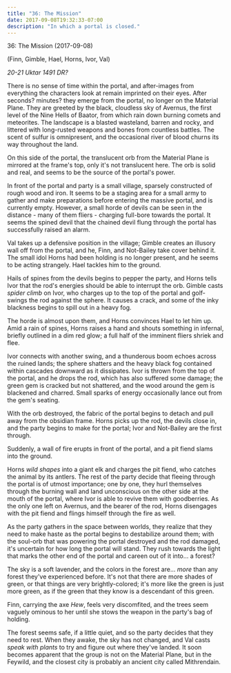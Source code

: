 ```yaml
---
title: "36: The Mission"
date: 2017-09-08T19:32:33-07:00
description: "In which a portal is closed."
---
```


36: The Mission (2017-09-08)

(Finn, Gimble, Hael, Horns, Ivor, Val)

_20-21 Uktar 1491 DR?_

There is no sense of time within the portal, and after-images from everything the characters look at remain imprinted on their eyes. After seconds? minutes? they emerge from the portal, no longer on the Material Plane. They are greeted by the black, cloudless sky of Avernus, the first level of the Nine Hells of Baator, from which rain down burning comets and meteorites. The landscape is a blasted wasteland, barren and rocky, and littered with long-rusted weapons and bones from countless battles. The scent of sulfur is omnipresent, and the occasional river of blood churns its way throughout the land.

On this side of the portal, the translucent orb from the Material Plane is mirrored at the frame's top, only it's not translucent here. The orb is solid and real, and seems to be the source of the portal's power.

In front of the portal and party is a small village, sparsely constructed of rough wood and iron. It seems to be a staging area for a small army to gather and make preparations before entering the massive portal, and is currently empty. However, a small horde of devils can be seen in the distance - many of them fliers - charging full-bore towards the portal. It seems the spined devil that the chained devil flung through the portal has successfully raised an alarm.

Val takes up a defensive position in the village; Gimble creates an illusory wall off from the portal, and he, Finn, and Not-Bailey take cover behind it. The small idol Horns had been holding is no longer present, and he seems to be acting strangely. Hael tackles him to the ground.

Hails of spines from the devils begins to pepper the party, and Horns tells Ivor that the rod's energies should be able to interrupt the orb. Gimble casts _spider climb_ on Ivor, who charges up to the top of the portal and golf-swings the rod against the sphere. It causes a crack, and some of the inky blackness begins to spill out in a heavy fog.

The horde is almost upon them, and Horns convinces Hael to let him up. Amid a rain of spines, Horns raises a hand and shouts something in infernal, briefly outlined in a dim red glow; a full half of the imminent fliers shriek and flee.

Ivor connects with another swing, and a thunderous boom echoes across the ruined lands; the sphere shatters and the heavy black fog contained within cascades downward as it dissipates. Ivor is thrown from the top of the portal, and he drops the rod, which has also suffered some damage; the green gem is cracked but not shattered, and the wood around the gem is blackened and charred. Small sparks of energy occasionally lance out from the gem's seating.

With the orb destroyed, the fabric of the portal begins to detach and pull away from the obsidian frame. Horns picks up the rod, the devils close in, and the party begins to make for the portal; Ivor and Not-Bailey are the first through.

Suddenly, a wall of fire erupts in front of the portal, and a pit fiend slams into the ground.

Horns _wild shapes_ into a giant elk and charges the pit fiend, who catches the animal by its antlers. The rest of the party decide that fleeing through the portal is of utmost importance; one by one, they hurl themselves through the burning wall and land unconscious on the other side at the mouth of the portal, where Ivor is able to revive them with goodberries. As the only one left on Avernus, and the bearer of the rod, Horns disengages with the pit fiend and flings himself through the fire as well.

As the party gathers in the space between worlds, they realize that they need to make haste as the portal begins to destabilize around them; with the soul-orb that was powering the portal destroyed and the rod damaged, it's uncertain for how long the portal will stand. They rush towards the light that marks the other end of the portal and careen out of it into... a forest?

The sky is a soft lavender, and the colors in the forest are... _more_ than any forest they've experienced before. It's not that there are more shades of green, or that things are very brightly-colored; it's more like the green is just more green, as if the green that they know is a descendant of this green.

Finn, carrying the axe _Hew_, feels very discomfited, and the trees seem vaguely ominous to her until she stows the weapon in the party's bag of holding.

The forest seems safe, if a little quiet, and so the party decides that they need to rest. When they awake, the sky has not changed, and Val casts _speak with plants_ to try and figure out where they've landed. It soon becomes apparent that the group is not on the Material Plane, but in the Feywild, and the closest city is probably an ancient city called Mithrendain.
